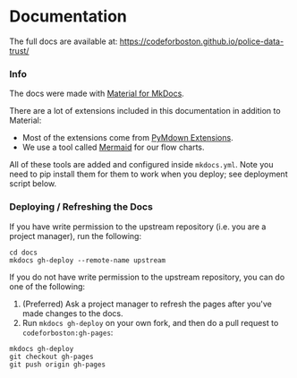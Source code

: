# Documentation

The full docs are available at: https://codeforboston.github.io/police-data-trust/

### Info

The docs were made with [Material for MkDocs](https://squidfunk.github.io/mkdocs-material/).

There are a lot of extensions included in this documentation in addition to Material:

- Most of the extensions come from [PyMdown Extensions](https://facelessuser.github.io/pymdown-extensions/).
- We use a tool called [Mermaid](https://mermaid-js.github.io/mermaid-live-editor/) for our flow charts.

All of these tools are added and configured inside `mkdocs.yml`. Note you need to pip install them for them to work when you deploy; see deployment script below.

### Deploying / Refreshing the Docs

If you have write permission to the upstream repository (i.e. you are a project manager), run the following:

```shell script
cd docs
mkdocs gh-deploy --remote-name upstream
```

If you do not have write permission to the upstream repository, you can do one of the following:
 
 1. (Preferred) Ask a project manager to refresh the pages after you've made changes to the docs.
 2. Run `mkdocs gh-deploy` on your own fork, and then do a pull request to `codeforboston:gh-pages`:
 
```shell script
mkdocs gh-deploy
git checkout gh-pages
git push origin gh-pages
```
